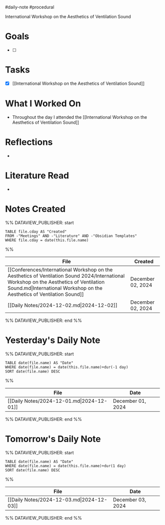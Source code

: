 #daily-note #procedural 

International Workshop on the Aesthetics of Ventilation Sound
# Goals

- [ ] 

# Tasks

- [x] [[International Workshop on the Aesthetics of Ventilation Sound]]

# What I Worked On

- Throughout the day I attended the [[International Workshop on the Aesthetics of Ventilation Sound]]

# Reflections

- 

# Literature Read

- 

# Notes Created


%% DATAVIEW_PUBLISHER: start
```dataview
TABLE file.cday AS "Created"
FROM -"Meetings" AND -"Literature" AND -"Obsidian Templates"
WHERE file.cday = date(this.file.name)
```
%%

| File                                                                                                                                                                                                               | Created           |
| ------------------------------------------------------------------------------------------------------------------------------------------------------------------------------------------------------------------ | ----------------- |
| [[Conferences/International Workshop on the Aesthetics of Ventilation Sound 2024/International Workshop on the Aesthetics of Ventilation Sound.md\|International Workshop on the Aesthetics of Ventilation Sound]] | December 02, 2024 |
| [[Daily Notes/2024-12-02.md\|2024-12-02]]                                                                                                                                                                          | December 02, 2024 |

%% DATAVIEW_PUBLISHER: end %%

# Yesterday's Daily Note

%% DATAVIEW_PUBLISHER: start
```dataview
TABLE date(file.name) AS "Date"
WHERE date(file.name) = date(this.file.name)+dur(-1 day)
SORT date(file.name) DESC
```
%%

| File                                      | Date              |
| ----------------------------------------- | ----------------- |
| [[Daily Notes/2024-12-01.md\|2024-12-01]] | December 01, 2024 |

%% DATAVIEW_PUBLISHER: end %%
# Tomorrow's Daily Note

%% DATAVIEW_PUBLISHER: start
```dataview
TABLE date(file.name) AS "Date"
WHERE date(file.name) = date(this.file.name)+dur(1 day)
SORT date(file.name) DESC
```
%%

| File                                      | Date              |
| ----------------------------------------- | ----------------- |
| [[Daily Notes/2024-12-03.md\|2024-12-03]] | December 03, 2024 |

%% DATAVIEW_PUBLISHER: end %%


